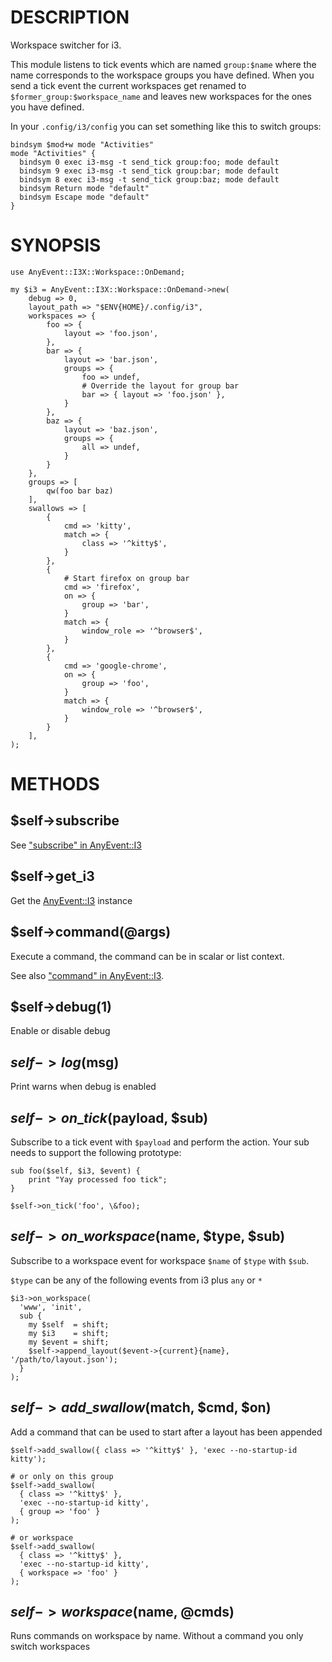 # DESCRIPTION

Workspace switcher for i3.

This module listens to tick events which are named `group:$name` where the
name corresponds to the workspace groups you have defined. When you send a tick
event the current workspaces get renamed to `$former_group:$workspace_name` and leaves new workspaces for the ones you have defined.

In your `.config/i3/config` you can set something like this to switch
groups:

    bindsym $mod+w mode "Activities"
    mode "Activities" {
      bindsym 0 exec i3-msg -t send_tick group:foo; mode default
      bindsym 9 exec i3-msg -t send_tick group:bar; mode default
      bindsym 8 exec i3-msg -t send_tick group:baz; mode default
      bindsym Return mode "default"
      bindsym Escape mode "default"
    }

# SYNOPSIS

    use AnyEvent::I3X::Workspace::OnDemand;

    my $i3 = AnyEvent::I3X::Workspace::OnDemand->new(
        debug => 0,
        layout_path => "$ENV{HOME}/.config/i3",
        workspaces => {
            foo => {
                layout => 'foo.json',
            },
            bar => {
                layout => 'bar.json',
                groups => {
                    foo => undef,
                    # Override the layout for group bar
                    bar => { layout => 'foo.json' },
                }
            },
            baz => {
                layout => 'baz.json',
                groups => {
                    all => undef,
                }
            }
        },
        groups => [
            qw(foo bar baz)
        ],
        swallows => [
            {
                cmd => 'kitty',
                match => {
                    class => '^kitty$',
                }
            },
            {
                # Start firefox on group bar
                cmd => 'firefox',
                on => {
                    group => 'bar',
                }
                match => {
                    window_role => '^browser$',
                }
            },
            {
                cmd => 'google-chrome',
                on => {
                    group => 'foo',
                }
                match => {
                    window_role => '^browser$',
                }
            }
        ],
    );

# METHODS

## $self->subscribe

See ["subscribe" in AnyEvent::I3](https://metacpan.org/pod/AnyEvent%3A%3AI3#subscribe)

## $self->get\_i3

Get the [AnyEvent::I3](https://metacpan.org/pod/AnyEvent%3A%3AI3) instance

## $self->command(@args)

Execute a command, the command can be in scalar or list context.

See also ["command" in AnyEvent::I3](https://metacpan.org/pod/AnyEvent%3A%3AI3#command).

## $self->debug(1)

Enable or disable debug

## $self->log($msg)

Print warns when debug is enabled

## $self->on\_tick($payload, $sub)

Subscribe to a tick event with `$payload` and perform the action. Your sub
needs to support the following prototype:

    sub foo($self, $i3, $event) {
        print "Yay processed foo tick";
    }

    $self->on_tick('foo', \&foo);

## $self->on\_workspace($name, $type, $sub)

Subscribe to a workspace event for workspace `$name` of `$type` with
`$sub`.

`$type` can be any of the following events from i3 plus `any` or `*`

    $i3->on_workspace(
      'www', 'init',
      sub {
        my $self  = shift;
        my $i3    = shift;
        my $event = shift;
        $self->append_layout($event->{current}{name}, '/path/to/layout.json');
      }
    );

## $self->add\_swallow($match, $cmd, $on)

Add a command that can be used to start after a layout has been appended

    $self->add_swallow({ class => '^kitty$' }, 'exec --no-startup-id kitty');

    # or only on this group
    $self->add_swallow(
      { class => '^kitty$' },
      'exec --no-startup-id kitty',
      { group => 'foo' }
    );

    # or workspace
    $self->add_swallow(
      { class => '^kitty$' },
      'exec --no-startup-id kitty',
      { workspace => 'foo' }
    );

## $self->workspace($name, @cmds)

Runs commands on workspace by name. Without a command you only switch
workspaces
